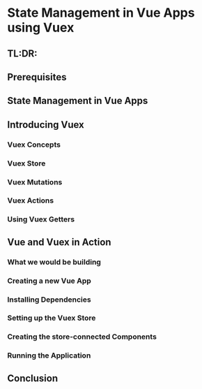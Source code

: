 # State Management in Vue Apps using Vuex

## **TL:DR:**

## Prerequisites

## State Management in Vue Apps

## Introducing Vuex
### Vuex Concepts
### Vuex Store
### Vuex Mutations
### Vuex Actions
### Using Vuex Getters

## Vue and Vuex in Action
### What we would be building
### Creating a new Vue App
### Installing Dependencies
### Setting up the Vuex Store
### Creating the store-connected Components 
### Running the Application

## Conclusion
